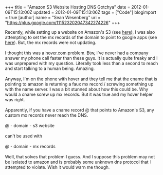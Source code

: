 +++
title = "Amazon S3 Website Hosting DNS Gotchya"
date = 2012-01-09T15:13:00Z
updated = 2012-01-09T15:13:06Z
tags = ["Code"]
blogimport = true 
[author]
	name = "Sean Wesenberg"
	uri = "https://plus.google.com/111523202047342274226"
+++

Recently, while setting up a website on Amazon's S3 (see <a href="http://aws.typepad.com/aws/2011/02/host-your-static-website-on-amazon-s3.html">here</a>), I was also attempting to set the mx records of the domain to point to google apps (see <a href="http://support.google.com/a/bin/answer.py?hl=en&amp;answer=33352">here</a>). But, the mx records were not updating.<br /><br />I thought this was a <a href="http://hover.com/">hover.com</a> problem. Btw, I've never had a company answer my phone call faster than these guys. It is actually quite freaky and I was unprepared with my question. Literally took less than a second to reach and start talking to a human being. Amazing.<br /><br />Anyway, I'm on the phone with hover and they tell me that the cname that is pointing to amazon is returning a faux mx record / screwing something up with the name server. I was a bit stunned about how this could be. Why would a cname screw up mx records. But it was true and my hover helper was right.<br /><br />Apparently, if you have a cname record @ that points to Amazon's S3, any custom mx records never reach the DNS.<br /><br />@ - domain - s3 website<br /><br />can't be used with<br /><br />@ - domain - mx records<br /><br />Well, that solves that problem I guess. And I suppose this problem may not be isolated to amazon and is probably some unknown dns protocol that I attempted to violate. Wish it would warn me though.<br /><br /><br />
